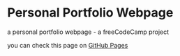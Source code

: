 # Personal Portfolio Webpage
a personal portfolio webpage - a freeCodeCamp project

you can check this page on [GitHub Pages](https://ahmed8157.github.io/)
